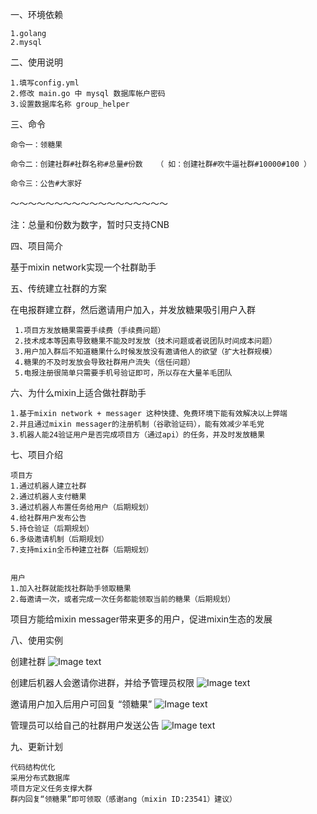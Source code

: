 
一、环境依赖
	
	1.golang 
	2.mysql

二、使用说明

	1.填写config.yml
	2.修改 main.go 中 mysql 数据库帐户密码
	3.设置数据库名称 group_helper


三、命令

	命令一：领糖果

	命令二：创建社群#社群名称#总量#份数   （ 如：创建社群#吹牛逼社群#10000#100 ）

	命令三：公告#大家好

～～～～～～～～～～～～～～～～～～

注：总量和份数为数字，暂时只支持CNB

四、项目简介

基于mixin network实现一个社群助手

五、传统建立社群的方案

在电报群建立群，然后邀请用户加入，并发放糖果吸引用户入群

	 1.项目方发放糖果需要手续费（手续费问题）
	 2.技术成本等因素导致糖果不能及时发放（技术问题或者说团队时间成本问题）
	 3.用户加入群后不知道糖果什么时候发放没有邀请他人的欲望（扩大社群规模）
	 4.糖果的不及时发放会导致社群用户流失（信任问题）
	 5.电报注册很简单只需要手机号验证即可，所以存在大量羊毛团队

六、为什么mixin上适合做社群助手
	
	1.基于mixin network + messager 这种快捷、免费环境下能有效解决以上弊端
	2.并且通过mixin messager的注册机制（谷歌验证码），能有效减少羊毛党
	3.机器人能24验证用户是否完成项目方（通过api）的任务，并及时发放糖果

七、项目介绍
	
	项目方
	1.通过机器人建立社群  
	2.通过机器人支付糖果  
	3.通过机器人布置任务给用户（后期规划）
	4.给社群用户发布公告 
	5.持仓验证（后期规划）
	6.多级邀请机制（后期规划）
	7.支持mixin全币种建立社群（后期规划）
	

	用户
	1.加入社群就能找社群助手领取糖果
	2.每邀请一次，或者完成一次任务都能领取当前的糖果（后期规划）


项目方能给mixin messager带来更多的用户，促进mixin生态的发展

八、使用实例

创建社群
![Image text](https://raw.githubusercontent.com/ewnk/grouphelper/master/img/2.jpg)

创建后机器人会邀请你进群，并给予管理员权限
![Image text](https://raw.githubusercontent.com/ewnk/grouphelper/master/img/3.jpg)

邀请用户加入后用户可回复 “领糖果”
![Image text](https://raw.githubusercontent.com/ewnk/grouphelper/master/img/4.jpg)

管理员可以给自己的社群用户发送公告
![Image text](https://raw.githubusercontent.com/ewnk/grouphelper/master/img/5.jpg)

九、更新计划

	代码结构优化
	采用分布式数据库
	项目方定义任务支撑大群
	群内回复“领糖果”即可领取（感谢ang（mixin ID:23541）建议）
